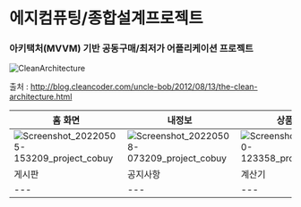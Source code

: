 # 에지컴퓨팅/종합설계프로젝트
### 아키택처(MVVM) 기반 공동구매/최저가 어플리케이션 프로젝트 

![CleanArchitecture](https://user-images.githubusercontent.com/59782980/166170969-f6276d0b-8b4d-4599-88bc-3eb12a7cf382.jpg)

출처 : http://blog.cleancoder.com/uncle-bob/2012/08/13/the-clean-architecture.html



홈 화면 | 내정보 | 상품검색
--- | --- | --- |
![Screenshot_20220505-153209_project_cobuy](https://user-images.githubusercontent.com/59782980/167274057-a9083444-e973-418b-b9fa-abc5bdced727.jpg) | ![Screenshot_20220508-073209_project_cobuy](https://user-images.githubusercontent.com/59782980/167274041-5e0def81-1309-4492-a1cb-e210fbeb196a.jpg) | ![Screenshot_20220520-123358_project_cobuy](https://user-images.githubusercontent.com/59782980/169458255-134ed958-6142-42bf-8ab3-49ef3121c377.jpg)
게시판 | 공지사항 | 계산기
--- | --- | --- |



